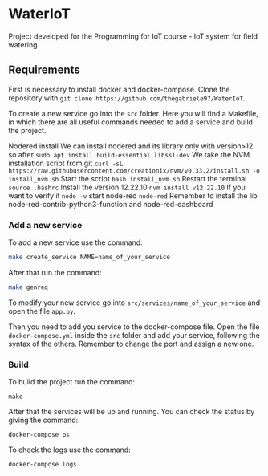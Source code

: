 # WaterIoT
Project developed for the Programming for IoT course - IoT system for field watering 

## Requirements
First is necessary to install docker and docker-compose. Clone the repository with ```git clone https://github.com/thegabriele97/WaterIoT```.

To create a new service go into the ```src``` folder. Here you will find a Makefile, in which there are all useful commands needed to add a service and build the project. 

Nodered install
We can install nodered and its library only with version>12 so after
```sudo apt install build-essential libssl-dev```
We take the NVM installation script from git
```curl -sL https://raw.githubusercontent.com/creationix/nvm/v0.33.2/install.sh -o install_nvm.sh```
Start the script
```bash install_nvm.sh```
Restart the terminal
```source .bashrc```
Install the version 12.22.10
```nvm install v12.22.10```
If you want to verify it
```node -v```
start node-red
```node-red```
Remember to install the lib node-red-contrib-python3-function
and node-red-dashboard
### Add a new service

To add a new service use the command:

```sh
make create_service NAME=name_of_your_service
```

After that run the command: 

```sh
make genreq
```

To modify your new service go into ```src/services/name_of_your_service``` and open the file ```app.py```.

Then you need to add you service to the docker-compose file. Open the file ```docker-compose.yml``` inside the ```src``` folder and add your service, following the syntax of the others. Remember to change the port and assign a new one. 

### Build

To build the project run the command:

```
make
```

After that the services will be up and running. You can check the status by giving the command:

```
docker-compose ps
```

To check the logs use the command:

```
docker-compose logs
```

